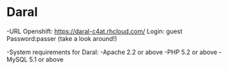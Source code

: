 Daral
=====

 -URL Openshift: https://daral-c4at.rhcloud.com/
      Login: guest
      Password:passer
      (take a look around!)
      
-System requirements for Daral:
   -Apache 2.2 or above
   -PHP 5.2 or above
   -MySQL 5.1 or above
